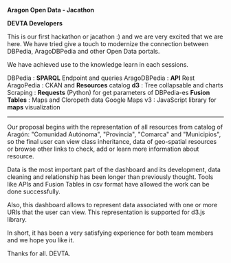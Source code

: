 **Aragon Open Data - Jacathon**

**DEVTA Developers**

This is our first hackathon or jacathon :) and we are very excited that we are here. We have tried give a touch to modernize the connection between DBPedia, AragoDBPedia and other Open Data portals.

We have achieved use to the knowledge learn in each sessions.

DBPedia : **SPARQL** Endpoint and queries
AragoDBPedia : **API** Rest
AragoPedia : CKAN and **Resources** catalog
**d3** : Tree collapsable and charts
Scraping : **Requests** (Python) for get parameters of DBPedia-es
**Fusion Tables** : Maps and Cloropeth data
Google Maps v3 : JavaScript library for **maps** visualization

-----------------------------------------

Our proposal begins with the representation of all resources from catalog of Aragón: "Comunidad Autónoma", "Provincia", "Comarca" and "Municipios", so the final user can view class inheritance, data of geo-spatial resources or browse other links to check, add or learn more information about resource.

Data is the most important part of the dashboard and its development, data cleaning and relationship has been longer than previously thought. Tools like APIs and Fusion Tables in csv format have allowed the work can be done successfully.

Also, this dashboard allows to represent data associated with one or more URIs that the user can view. This representation is supported for d3.js library.

In short, it has been a very satisfying experience for both team members and we hope you like it.

Thanks for all. DEVTA.
